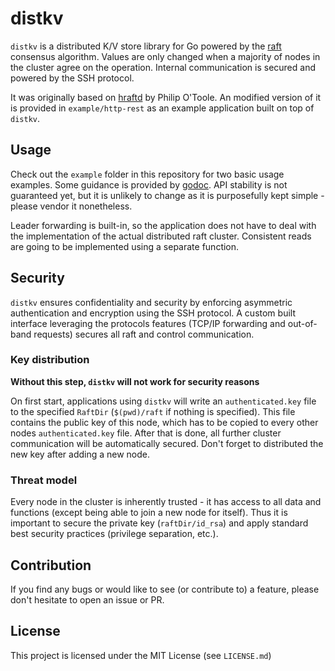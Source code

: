 # distkv

`distkv` is a distributed K/V store library for Go powered by the [raft](https://raft.github.io/) consensus algorithm. Values are only changed when a majority of nodes in the cluster agree on the operation. Internal communication is secured and powered by the SSH protocol.

It was originally based on [hraftd](https://github.com/otoolep/hraftd) by Philip O'Toole. An modified version of it is provided in `example/http-rest` as an example application built on top of `distkv`.

## Usage

Check out the `example` folder in this repository for two basic usage examples.
Some guidance is provided by [godoc](https://godoc.org/github.com/fabian-z/distkv).
API stability is not guaranteed yet, but it is unlikely to change as it is purposefully kept simple - please vendor it nonetheless.

Leader forwarding is built-in, so the application does not have to deal with the implementation of the actual distributed raft cluster. Consistent reads are going to be implemented using a separate function.

## Security

`distkv`  ensures confidentiality and security by enforcing asymmetric authentication and encryption using the SSH protocol. A custom built interface leveraging the protocols features (TCP/IP forwarding and out-of-band requests) secures all raft and control communication.

### Key distribution

**Without this step, `distkv` will not work for security reasons**

On first start, applications using `distkv` will write an `authenticated.key` file to the specified `RaftDir` (`$(pwd)/raft` if nothing is specified). This file contains the public key of this node, which has to be copied to every other nodes `authenticated.key` file. After that is done, all further cluster communication will be automatically secured. Don't forget to distributed the new key after adding a new node.

### Threat model

Every node in the cluster is inherently trusted - it has access to all data and functions (except being able to join a new node for itself). Thus it is important to secure the private key (`raftDir/id_rsa`) and apply standard best security practices (privilege separation, etc.). 

## Contribution

If you find any bugs or would like to see (or contribute to) a feature, please don't hesitate to open an issue or PR.

## License

This project is licensed under the MIT License (see `LICENSE.md`)

